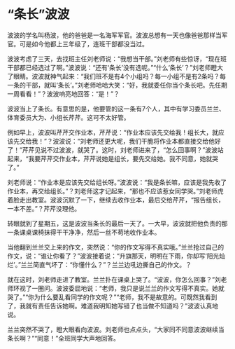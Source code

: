 # “条长”波波

波波的学名叫杨波，他的爸爸是一名海军军官。波波总想有一天也像爸爸那样当军官。可是如今他都上三年级了，连班干部都没当过。 

波波考虑了三天，去找班主任刘老师说：“我想当干部。”刘老师有些惊讶，“现在班干部都已经选过了啊。”波波说：“还有‘条长’没有选呢。”“什么‘条长’？”刘老师瞪大了眼睛。波波就神气起来：“我们班不是有4个小组吗？每一小组不是有2条吗？每一条的干部，就叫‘条长’。”刘老师哈哈大笑：“好，我就委任你当个条长吧。先任期一周看看！”？波波响亮地回答：“是！”？ 

波波当上了条长。有意思的是，他要管的这一条有7个人，其中有学习委员兰兰、体育委员大为、小组长芹芹。这可不太好管。 

例如早上，波波叫芹芹交作业本，芹芹说：“作业本应该先交给我！组长大，就应该先交给我！”？波波说：“刘老师还更大呢，我们干脆将作业本都直接交给他好了！”芹芹见说不过波波，就哭了。这时，刘老师进来了，“怎么回事啊？”波波站起来，“我要芹芹交作业本，芹芹说她是组长，要先交给她。我不同意，她就哭了。” 

刘老师说：“作业本是应该先交给组长呀。”波波说：“我是条长嘛，应该是我先收了作业本，再交给组长。”？刘老师这才记起来，“那也不应该惹女同学哭。”刘老师虎着脸走出教室。波波沉默了一下，继续去收作业本，最后交给芹芹，“报告组长，一本不差。”？芹芹没理他。 

转眼就到了星期五，这是波波当条长的最后一天了。一大早，波波就把他负责的那一条课桌课椅抹得干干净净，然后一丝不苟地收作业本。 

当他翻到兰兰交上来的作文，突然说：“你的作文写得不真实哦。”兰兰抢过自己的作文，说：“谁让你看了？”波波接着说：“升旗那天，明明在下雨，你却写‘阳光灿烂’。”兰兰简直气坏了：“你懂什么？”？兰兰边吼边撕自己的作文。？ 

就在这时，刘老师走进了教室。兰兰扑在课桌上哭了。“波波，你怎么回事？”刘老师环视了一圈问。波波委屈地说：“老师，我只是说兰兰的作文写得不真实。她就哭了。”“你为什么要乱看同学的作文呢？”“老师，我不是故意的。可既然我看到了，我就有责任告诉她啊。难道我明知她写错了也当做不知道吗？”波波认真地说。 

兰兰突然不哭了，瞪大眼看向波波。刘老师也点点头，“大家同不同意波波继续当条长啊？”“同意！”全班同学大声地回答。